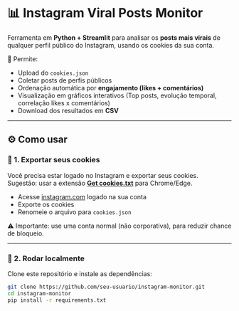 # 📊 Instagram Viral Posts Monitor

Ferramenta em **Python + Streamlit** para analisar os **posts mais virais** de qualquer perfil público do Instagram, usando os cookies da sua conta.

🚀 Permite:
- Upload do `cookies.json`
- Coletar posts de perfis públicos
- Ordenação automática por **engajamento (likes + comentários)**
- Visualização em gráficos interativos (Top posts, evolução temporal, correlação likes x comentários)
- Download dos resultados em **CSV**

---

## ⚙️ Como usar

### 🔹 1. Exportar seus cookies
Você precisa estar logado no Instagram e exportar seus cookies.  
Sugestão: usar a extensão [**Get cookies.txt**](https://chrome.google.com/webstore/detail/get-cookiestxt/bgaddhkoddajcdgocldbbfleckgcbcid) para Chrome/Edge.  

- Acesse [instagram.com](https://instagram.com) logado na sua conta  
- Exporte os cookies  
- Renomeie o arquivo para `cookies.json`

⚠️ Importante: use uma conta normal (não corporativa), para reduzir chance de bloqueio.

---

### 🔹 2. Rodar localmente
Clone este repositório e instale as dependências:

```bash
git clone https://github.com/seu-usuario/instagram-monitor.git
cd instagram-monitor
pip install -r requirements.txt
